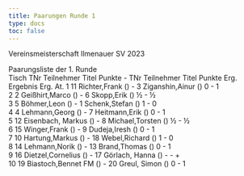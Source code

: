 ```yaml
---
title: Paarungen Runde 1
type: docs
toc: false
---
```



Vereinsmeisterschaft Ilmenauer SV 2023

Paarungsliste der 1. Runde  
Tisch	TNr	Teilnehmer	Titel	Punkte	-	TNr	Teilnehmer	Titel	Punkte	Erg.	Ergebnis	Erg.	At.
1	11	Richter,Frank		()	-	3	Ziganshin,Ainur		()	0	-	1	 
2	2	Geißhirt,Marco		()	-	6	Skopp,Erik		()	½	-	½	 
3	5	Böhmer,Leon		()	-	1	Schenk,Stefan		()	1	-	0	 
4	4	Lehmann,Georg		()	-	7	Heitmann,Erik		()	0	-	1	 
5	12	Eisenbach, Markus		()	-	8	Michael,Torsten		()	½	-	½	 
6	15	Winger,Frank		()	-	9	Dudeja,Iresh		()	0	-	1	 
7	10	Hartung,Markus		()	-	18	Webel,Richard		()	1	-	0	 
8	14	Lehmann,Norik		()	-	13	Brand,Thomas		()	0	-	1	 
9	16	Dietzel,Cornelius		()	-	17	Görlach, Hanna		()	-	-	+	 
10	19	Biastoch,Bennet	FM	()	-	20	Greul, Simon		()	0	-	1	 
